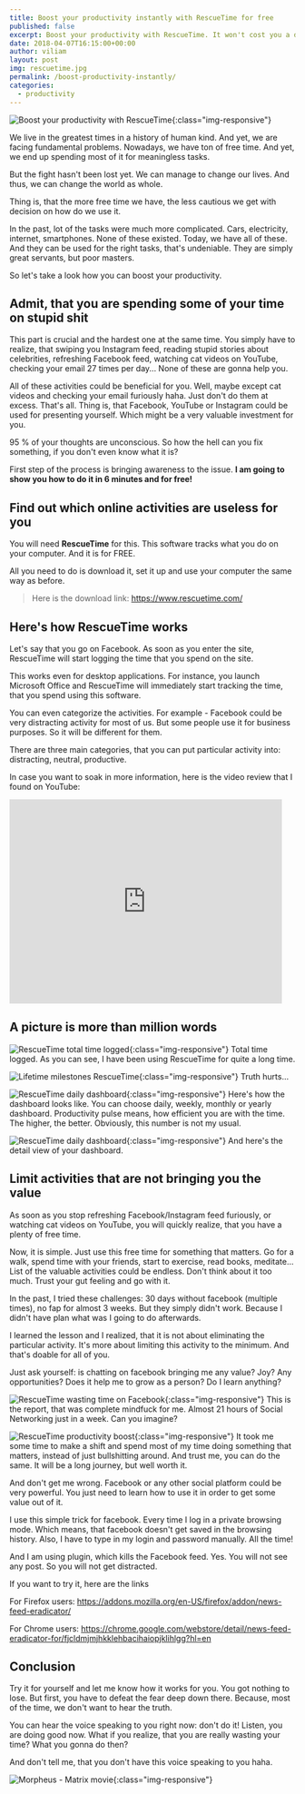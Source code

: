 ```yaml
---
title: Boost your productivity instantly with RescueTime for free
published: false
excerpt: Boost your productivity with RescueTime. It won't cost you a dime because, it is completely for free. Click here to find out more.
date: 2018-04-07T16:15:00+00:00
author: viliam
layout: post
img: rescuetime.jpg
permalink: /boost-productivity-instantly/
categories:
  - productivity
---
```


![Boost your productivity with RescueTime](/images/rescuetime_big.jpg){:class="img-responsive"}

We live in the greatest times in a history of human kind. And yet, we are facing fundamental problems. Nowadays, we have ton of free time. And yet, we end up spending most of it for meaningless tasks. 

But the fight hasn't been lost yet. We can manage to change our lives. And thus, we can change the world as whole.

Thing is, that the more free time we have, the less cautious we get with decision on how do we use it. 

In the past, lot of the tasks were much more complicated. Cars, electricity, internet, smartphones. None of these existed. Today, we have all of these. And they can be used for the right tasks, that's undeniable. They are simply great servants, but poor masters. 

So let's take a look how you can boost your productivity. 

## Admit, that you are spending some of your time on stupid shit

This part is crucial and the hardest one at the same time. You simply have to realize, that swiping you Instagram feed, reading stupid stories about celebrities, refreshing Facebook feed, watching cat videos on YouTube, checking your email 27 times per day... None of these are gonna help you.

All of these activities could be beneficial for you. Well, maybe except cat videos and checking your email furiously haha. Just don't do them at excess. That's all. Thing is, that Facebook, YouTube or Instagram could be used for presenting yourself. Which might be a very valuable investment for you. 

95 % of your thoughts are unconscious. So how the hell can you fix something, if you don't even know what it is? 

First step of the process is bringing awareness to the issue. **I am going to show you how to do it in 6 minutes and for free!**

## Find out which online activities are useless for you

You will need **RescueTime** for this. This software tracks what you do on your computer. And it is for FREE.

All you need to do is download it, set it up and use your computer the same way as before. 

> Here is the download link: https://www.rescuetime.com/

## Here's how RescueTime works

Let's say that you go on Facebook. As soon as you enter the site, RescueTime will start logging the time that you spend on the site.

This works even for desktop applications. For instance, you launch Microsoft Office and RescueTime will immediately start tracking the time, that you spend using this software.

You can even categorize the activities. For example - Facebook could be very distracting activity for most of us. But some people use it for business purposes. So it will be different for them.

There are three main categories, that you can put particular activity into: distracting, neutral, productive.

In case you want to soak in more information, here is the video review that I found on YouTube:

<iframe width="480" height="360" src="https://www.youtube.com/embed/qVHNpGVICvw" frameborder="0"> </iframe>

## A picture is more than million words

![RescueTime total time logged](/images/rescuetime01.jpg){:class="img-responsive"}
Total time logged. As you can see, I have been using RescueTime for quite a long time.

![Lifetime milestones RescueTime](/images/rescuetime04.jpg){:class="img-responsive"}
Truth hurts...

![RescueTime daily dashboard](/images/rescuetime01.jpg){:class="img-responsive"}
Here's how the dashboard looks like. You can choose daily, weekly, monthly or yearly dashboard. Productivity pulse means, how efficient you are with the time. The higher, the better. Obviously, this number is not my usual.

![RescueTime daily dashboard](/images/rescuetime02.jpg){:class="img-responsive"}
And here's the detail view of your dashboard.

## Limit activities that are not bringing you the value

As soon as you stop refreshing Facebook/Instagram feed furiously, or watching cat videos on YouTube, you will quickly realize, that you have a plenty of free time.

Now, it is simple. Just use this free time for something that matters. Go for a walk, spend time with your friends, start to exercise, read books, meditate... List of the valuable activities could be endless. Don't think about it too much. Trust your gut feeling and go with it.

In the past, I tried these challenges: 30 days without facebook (multiple times), no fap for almost 3 weeks. But they simply didn't work. Because I didn't have plan what was I going to do afterwards.

I learned the lesson and I realized, that it is not about eliminating the particular activity. It's more about limiting this activity to the minimum. And that's doable for all of you. 

Just ask yourself: is chatting on facebook bringing me any value? Joy? Any opportunities? Does it help me to grow as a person? Do I learn anything? 

![RescueTime wasting time on Facebook](/images/rescuetime05.jpg){:class="img-responsive"}
This is the report, that was complete mindfuck for me. Almost 21 hours of Social Networking just in a week. Can you imagine?

![RescueTime productivity boost](/images/rescuetime06.jpg){:class="img-responsive"}
It took me some time to make a shift and spend most of my time doing something that matters, instead of just bullshitting around. And trust me, you can do the same. It will be a long journey, but well worth it.

And don't get me wrong. Facebook or any other social platform could be very powerful. You just need to learn how to use it in order to get some value out of it.

I use this simple trick for facebook. Every time I log in a private browsing mode. Which means, that facebook doesn't get saved in the browsing history. Also, I have to type in my login and password manually. All the time! 

And I am using plugin, which kills the Facebook feed. Yes. You will not see any post. So you will not get distracted. 

If you want to try it, here are the links

For Firefox users: https://addons.mozilla.org/en-US/firefox/addon/news-feed-eradicator/

For Chrome users: https://chrome.google.com/webstore/detail/news-feed-eradicator-for/fjcldmjmjhkklehbacihaiopjklihlgg?hl=en

## Conclusion

Try it for yourself and let me know how it works for you. You got nothing to lose. But first, you have to defeat the fear deep down there. Because, most of the time, we don't want to hear the truth.

You can hear the voice speaking to you right now: don't do it! Listen, you are doing good now. What if you realize, that you are really wasting your time? What you gonna do then?

And don't tell me, that you don't have this voice speaking to you haha.

![Morpheus - Matrix movie](/images/morpheus.jpg){:class="img-responsive"}
